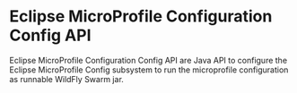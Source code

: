 # Eclipse MicroProfile Configuration Config API

Eclipse MicroProfile Configuration Config API are Java API to configure the Eclipse MicroProfile Config
subsystem to run the microprofile configuration as runnable WildFly Swarm jar.